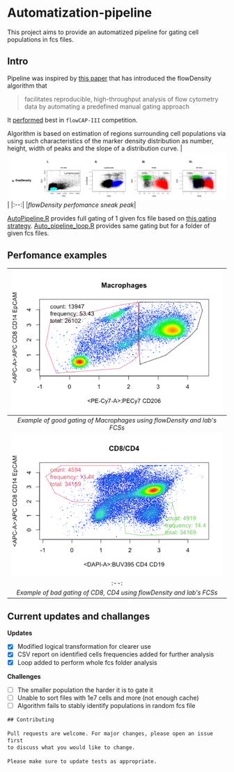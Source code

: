 # Automatization-pipeline

This project aims to provide an automatized pipeline for gating cell populations
in fcs files. 
## Intro

Pipeline was inspired by  [this paper](https://pubmed.ncbi.nlm.nih.gov/25378466/)
that has introduced the flowDensity algorithm that 
> facilitates reproducible, high-throughput analysis of flow cytometry data by automating a predefined manual gating approach

It [performed](./Papers%20and%20refs/20220627%20PASC%20BAL%20flow.pdf) best in `flowCAP-III` competition.


Algorithm is based on estimation of regions surrounding cell populations via
using such characteristics of the marker density distribution as number, height,
width of peaks and the slope of a distribution curve. 
|![Paper perfomance of flowDensity](./Papers%20and%20refs/Screen%20Shot%202023-01-09%20at%201.56.02%20PM.png?raw=true)|
|:--:|
|*flowDensity perfomance sneak peak*|

[AutoPipeline.R](./AutoPipeline.R) provides full gating of 1 given fcs file 
based on [this gating strategy](./Papers%20and%20refs/20220627%20PASC%20BAL%20flow.pdf).
[Auto_pipeline_loop.R](./Auto_pipeline_loop.R) provides
same gating but for a folder of given fcs files.

## Perfomance examples
|![good_gating_example.bmp](./Papers%20and%20refs/good_gating_example.bmp?raw=true "flowDensity perfomance sneak peak")|
|:--:|
|*Example of good gating of Macrophages using flowDensity and lab's FCSs*|
|![bad_example.bmp](./Papers%20and%20refs/bad_example.bmp?raw=true "flowDensity perfomance sneak peak")|
|:--:|
|*Example of bad gating of CD8, CD4 using flowDensity and lab's FCSs*|
## Current updates and challanges 

__Updates__
- [x] Modified logical transformation for clearer use
- [x] CSV report on identified cells frequencies added for further analysis
- [x] Loop added to perform whole fcs folder analysis

__Challenges__
- [ ] The smaller population the harder it is to gate it
- [ ] Unable to sort files with 1e7 cells and more (not enough cache)
- [ ] Algorithm fails to stably identify populations in random fcs file

```
## Contributing

Pull requests are welcome. For major changes, please open an issue first
to discuss what you would like to change.

Please make sure to update tests as appropriate.